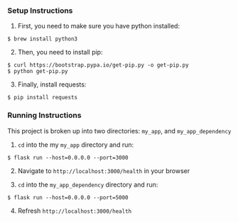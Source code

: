 ### Setup Instructions

1. First, you need to make sure you have python installed:

```
$ brew install python3
```

2. Then, you need to install pip:

```
$ curl https://bootstrap.pypa.io/get-pip.py -o get-pip.py
$ python get-pip.py
```

3. Finally, install requests:

```
$ pip install requests
```

### Running Instructions

This project is broken up into two directories: `my_app`, and `my_app_dependency`

1. `cd` into the my `my_app` directory and run:

```
$ flask run --host=0.0.0.0 --port=3000
```

2. Navigate to `http://localhost:3000/health` in your browser

3. `cd` into the `my_app_dependency` directory and run:

```
$ flask run --host=0.0.0.0 --port=5000
```

4. Refresh `http://localhost:3000/health`

